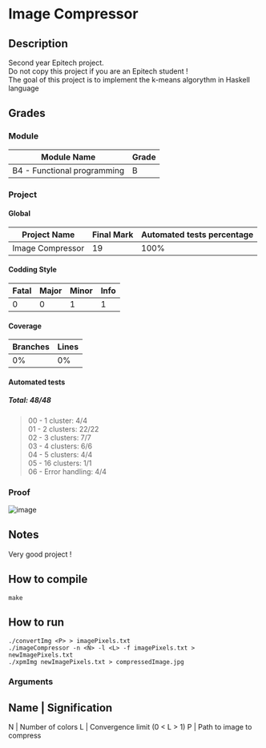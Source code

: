 # Image Compressor

## Description 

Second year Epitech project.\
Do not copy this project if you are an Epitech student !\
The goal of this project is to implement the k-means algorythm in Haskell language

## Grades 

### Module 

Module Name | Grade
----------- | -----
B4 - Functional programming | B

### Project

#### Global

Project Name | Final Mark | Automated tests percentage
------------ | ---------- | --------------------------
Image Compressor | 19 | 100%

#### Codding Style

Fatal | Major | Minor | Info
----- | ----- | ----- | ----
0 | 0 | 1 | 1

#### Coverage

Branches | Lines
-------- | -----
0% | 0%

#### Automated tests

##### Total: 48/48
> 00 - 1 cluster: 4/4\
> 01 - 2 clusters: 22/22\
> 02 - 3 clusters: 7/7\
> 03 - 4 clusters: 6/6\
> 04 - 5 clusters: 4/4\
> 05 - 16 clusters: 1/1\
> 06 - Error handling: 4/4

### Proof

![image](https://github.com/DonatNathan/image-compressor/assets/91681379/de6bec25-bdbd-4469-8f28-a319492b18ee)

## Notes

Very good project !

## How to compile

```
make
```

## How to run

```
./convertImg <P> > imagePixels.txt
./imageCompressor -n <N> -l <L> -f imagePixels.txt > newImagePixels.txt
./xpmImg newImagePixels.txt > compressedImage.jpg
```

### Arguments

Name | Signification
--------------------
N    | Number of colors
L    | Convergence limit (0 < L > 1)
P    | Path to image to compress
